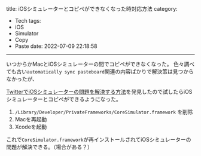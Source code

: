 title: iOSシミュレーターとコピペができなくなった時対応方法
category:
  - Tech
tags:
  - iOS
  - Simulator
  - Copy
  - Paste
date: 2022-07-09 22:18:58
---
いつからかMacとiOSシミュレーターの間でコピペができなくなった。
色々調べても古い`automatically sync pasteboard`関連の内容ばかりで解決策は見つからなかったが、

[TwitterでiOSシミュレーターの問題を解決する方法](https://twitter.com/JoshHrach/status/1544937152521203712)を発見したので試したらiOSシミュレーターとコピペができるようになった。

1. `/Library/Developer/PrivateFrameworks/CoreSimulator.framework` を削除
2. Macを再起動
3. Xcodeを起動

これで`CoreSimulator.framework`が再インストールされてiOSシミュレーターの問題が解決できる。（場合がある？）
